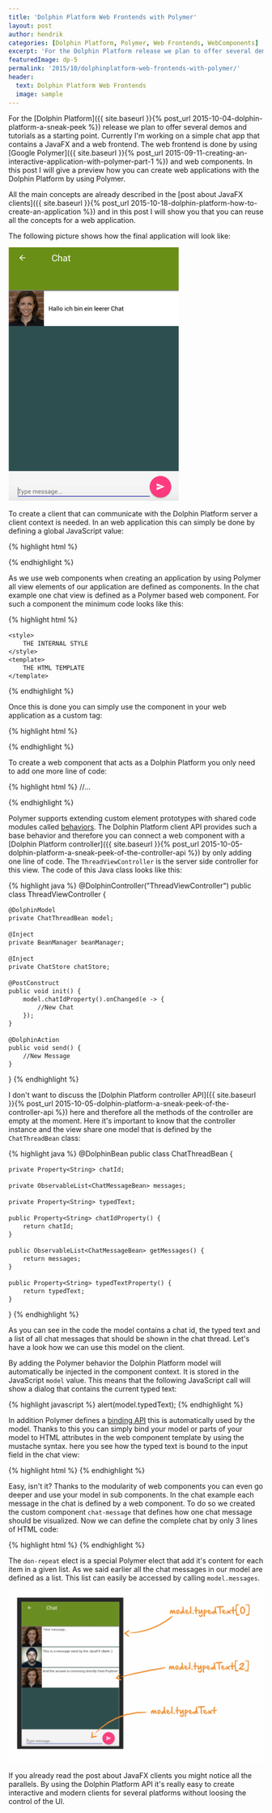 ```yaml
---
title: 'Dolphin Platform Web Frontends with Polymer'
layout: post
author: hendrik
categories: [Dolphin Platform, Polymer, Web Frontends, WebComponents]
excerpt: 'For the Dolphin Platform release we plan to offer several demos and tutorials as a starting point. Today I want to give you an overview of this work'
featuredImage: dp-5
permalink: '2015/10/dolphinplatform-web-frontends-with-polymer/'
header:
  text: Dolphin Platform Web Frontends
  image: sample
---
```

For the [Dolphin Platform]({{ site.baseurl }}{% post_url 2015-10-04-dolphin-platform-a-sneak-peek %}) release we plan to offer several demos and tutorials as a starting point. Currently I'm working on a simple chat app that contains a JavaFX and a web frontend. The web frontend is done by using [Google Polymer]({{ site.baseurl }}{% post_url 2015-09-11-creating-an-interactive-application-with-polymer-part-1 %}) and web components. In this post I will give a preview how you can create web applications with the Dolphin Platform by using Polymer.

All the main concepts are already described in the [post about JavaFX clients]({{ site.baseurl }}{% post_url 2015-10-18-dolphin-platform-how-to-create-an-application %}) and in this post I will show you that you can reuse all the concepts for a web application.

The following picture shows how the final application will look like:

![chat](/assets/posts/guigarage-legacy/chat.png)

To create a client that can communicate with the Dolphin Platform server a client context is needed. In an web application this can simply be done by defining a global JavaScript value:

{% highlight html %}
<script>
  clientContext = dolphin.connect('http://localhost:8080/dolphin');
</script>
{% endhighlight %}

As we use web components when creating an application by using Polymer all view elements of our application are defined as components. In the chat example one chat view is defined as a Polymer based web component. For such a component the minimum code looks like this:

{% highlight html %}
<!DOCTYPE html>
<html>

<dom-module id="chat-thread">

    <style>
        THE INTERNAL STYLE
    </style>
    <template>
        THE HTML TEMPLATE
    </template>
</dom-module>
<script>
    Polymer({
        is: "chat-thread",
    });
</script>
{% endhighlight %}

Once this is done you can simply use the component in your web application as a custom tag:

{% highlight html %}
<body>
  <chat-thread></chat-thread>
</body>
{% endhighlight %}

To create a web component that acts as a Dolphin Platform you only need to add one more line of code:

{% highlight html %}
//...

<script>
    Polymer({
        is: "chat-thread",
        behaviors: [clientContext.createBehavior('ThreadViewController')],
    })
    ;
</script>
{% endhighlight %}

Polymer supports extending custom element prototypes with shared code modules called [behaviors](https://www.polymer-project.org/1.0/docs/devguide/behaviors.html). The Dolphin Platform client API provides such a base behavior and therefore you can connect a web component with a [Dolphin Platform controller]({{ site.baseurl }}{% post_url 2015-10-05-dolphin-platform-a-sneak-peek-of-the-controller-api %}) by only adding one line of code. The `ThreadViewController` is the server side controller for this view. The code of this Java class looks like this:

{% highlight java %}
@DolphinController("ThreadViewController")
public class ThreadViewController {

    @DolphinModel
    private ChatThreadBean model;

    @Inject
    private BeanManager beanManager;

    @Inject
    private ChatStore chatStore;

    @PostConstruct
    public void init() {
        model.chatIdProperty().onChanged(e -> {
            //New Chat
        });
    }

    @DolphinAction
    public void send() {
        //New Message
    }

}
{% endhighlight %}

I don't want to discuss the [Dolphin Platform controller API]({{ site.baseurl }}{% post_url 2015-10-05-dolphin-platform-a-sneak-peek-of-the-controller-api %}) here and therefore all the methods of the controller are empty at the moment. Here it's important to know that the controller instance and the view share one model that is defined by the `ChatThreadBean` class:

{% highlight java %}
@DolphinBean
public class ChatThreadBean {

    private Property<String> chatId;

    private ObservableList<ChatMessageBean> messages;

    private Property<String> typedText;

    public Property<String> chatIdProperty() {
        return chatId;
    }

    public ObservableList<ChatMessageBean> getMessages() {
        return messages;
    }

    public Property<String> typedTextProperty() {
        return typedText;
    }
}
{% endhighlight %}

As you can see in the code the model contains a chat id, the typed text and a list of all chat messages that should be shown in the chat thread. Let's have a look how we can use this model on the client.

By adding the Polymer behavior the Dolphin Platform model will automatically be injected in the component context. It is stored in the JavaScript `model` value. This means that the following JavaScript call will show a dialog that contains the current typed text:

{% highlight javascript %}
alert(model.typedText);
{% endhighlight %}

In addition Polymer defines a [binding API](https://www.polymer-project.org/1.0/docs/devguide/data-binding.html) this is automatically used by the model. Thanks to this you can simply bind your model or parts of your model to HTML attributes in the web component template by using the mustache syntax. here you see how the typed text is bound to the input field in the chat view:

{% highlight html %}
<paper-input class="flex" label="Type message..." value="{{model.typedText}}"></paper-input>
{% endhighlight %}

Easy, isn't it?
Thanks to the modularity of web components you can even go deeper and use your model in sub components. In the chat example each message in the chat is defined by a web component. To do so we created the custom component `chat-message` that defines how one chat message should be visualized. Now we can define the complete chat by only 3 lines of HTML code:

{% highlight html %}
 <template is="dom-repeat" items="{{model.messages}}">
    <chat-message message-data="{{item}}"></chat-message>
 </template>
 {% endhighlight %}

The `don-repeat` elect is a special Polymer elect that add it's content for each item in a given list. As we said earlier all the chat messages in our model are defined as a list. This list can easily be accessed by calling `model.messages`.

![model-ui](/assets/posts/guigarage-legacy/model-ui-1024x696.png)

If you already read the post about JavaFX clients you might notice all the parallels. By using the Dolphin Platform API it's really easy to create interactive and modern clients for several platforms without loosing the control of the UI.
